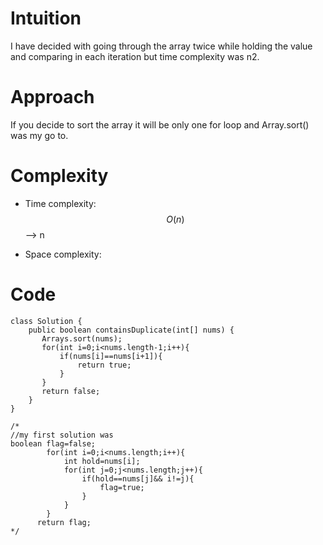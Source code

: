# Intuition
I have decided with going through the array twice while holding the value and comparing in each iteration but time complexity was n2.

# Approach
If you decide to sort the array it will be only one for loop and Array.sort() was my go to.

# Complexity
- Time complexity:
$$O(n)$$ --> n

- Space complexity:


# Code
```
class Solution {
    public boolean containsDuplicate(int[] nums) {
       Arrays.sort(nums);
       for(int i=0;i<nums.length-1;i++){
           if(nums[i]==nums[i+1]){
               return true;
           }
       }
       return false;
    }
}

/*
//my first solution was
boolean flag=false;
        for(int i=0;i<nums.length;i++){
            int hold=nums[i];
            for(int j=0;j<nums.length;j++){
                if(hold==nums[j]&& i!=j){
                    flag=true;
                }
            }
        }
      return flag; 
*/
```
